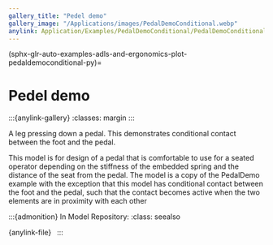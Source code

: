 ```yaml
---
gallery_title: "Pedel demo"
gallery_image: "/Applications/images/PedalDemoConditional.webp"
anylink: Application/Examples/PedalDemoConditional/PedalDemoConditional.main.any
---
```


(sphx-glr-auto-examples-adls-and-ergonomics-plot-pedaldemoconditional-py)=

# Pedel demo

:::{anylink-gallery}
:classes: margin
:::

A leg pressing down a pedal. This
demonstrates conditional contact between the foot and the
pedal.


This model is for design of a pedal that is comfortable to use
for a seated operator depending on the stiffness of the embedded
spring and the distance of the seat from the pedal. The model is
a copy of the PedalDemo example with the exception that this model
has conditional contact between the foot and the pedal, such that
the contact becomes active when the two elements are in proximity
with each other


:::{admonition} In Model Repository:
:class: seealso

{anylink-file}` `
:::
